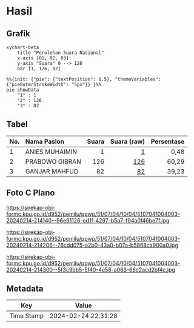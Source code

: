 # Hasil

## Grafik

```mermaid
xychart-beta
    title "Perolehan Suara Nasional"
    x-axis [01, 02, 03]
    y-axis "Suara" 0 --> 126
    bar [1, 126, 82]
```

```mermaid
%%{init: {"pie": {"textPosition": 0.5}, "themeVariables": {"pieOuterStrokeWidth": "5px"}} }%%
pie showData
    "1" : 1
    "2" : 126
    "3" : 82
```

## Tabel

| No. | Nama Paslon    | Suara | Suara (raw) | Persentase |
|:--- |:-------------- | -----:| -----------:| ----------:|
| 1   | ANIES MUHAIMIN | 1     | [1][p-1]    | 0,48       |
| 2   | PRABOWO GIBRAN | 126   | [126][p-2]  | 60,29      |
| 3   | GANJAR MAHFUD  | 82    | [82][p-3]   | 39,23      |


[p-1]: https://github.com/gigit-pemilu/pemilu-2024/blob/main/pilpres/hitung-suara/sub/51-bali/sub/07-karangasem/sub/04-karangasem/sub/1004-karangasem/sub/003-tps/sub/paslon-1.txt
[p-2]: https://github.com/gigit-pemilu/pemilu-2024/blob/main/pilpres/hitung-suara/sub/51-bali/sub/07-karangasem/sub/04-karangasem/sub/1004-karangasem/sub/003-tps/sub/paslon-2.txt
[p-3]: https://github.com/gigit-pemilu/pemilu-2024/blob/main/pilpres/hitung-suara/sub/51-bali/sub/07-karangasem/sub/04-karangasem/sub/1004-karangasem/sub/003-tps/sub/paslon-3.txt

## Foto C Plano

https://sirekap-obj-formc.kpu.go.id/d952/pemilu/ppwp/51/07/04/10/04/5107041004003-20240214-214140--96e91126-ed1f-4297-b5a7-f94a0f46be7f.jpg

https://sirekap-obj-formc.kpu.go.id/d952/pemilu/ppwp/51/07/04/10/04/5107041004003-20240214-214206--76cdd075-a2b0-43a0-b07a-b5868ca900a0.jpg

https://sirekap-obj-formc.kpu.go.id/d952/pemilu/ppwp/51/07/04/10/04/5107041004003-20240214-214300--5f3c9bb5-5f40-4e56-a063-66c2acd2bf4c.jpg


## Metadata

| Key        | Value               |
| ---------- | ------------------- |
| Time Stamp | 2024-02-24 22:31:28 |



